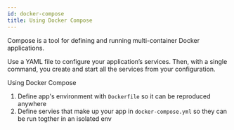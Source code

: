 ```yaml
---
id: docker-compose
title: Using Docker Compose
---
```


Compose is a tool for defining and running multi-container Docker applications.

Use a YAML file to configure your application’s services. Then, with a single command, you create and start all the services from your configuration.

Using Docker Compose

1. Define app's environment with `Dockerfile` so it can be reproduced anywhere
2. Define servies that make up your app in `docker-compose.yml` so they can be run togther in an isolated env
